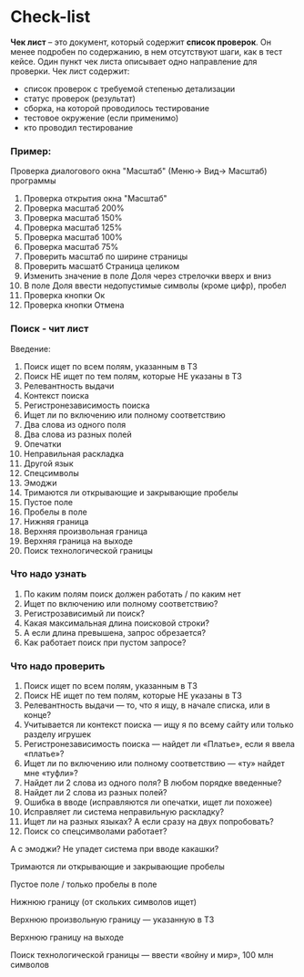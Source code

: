# Check-list
**Чек лист** – это документ, который содержит **список проверок**. Он менее подробен по содержанию, в нем отсутствуют шаги, как в тест кейсе. Один пункт чек листа описывает одно направление для проверки. Чек лист содержит:   
- список проверок с требуемой степенью детализации
- статус проверок (результат)
- сборка, на которой проводилось тестирование
- тестовое окружение (если применимо)
- кто проводил тестирование   
### Пример:
Проверка диалогового окна "Масштаб" (Меню-> Вид-> Масштаб) программы   
1. Проверка открытия окна "Масштаб"  
2. Проверка масштаб 200%
3. Проверка масштаб 150%
4. Проверка масштаб 125%
5. Проверка масштаб 100%
6. Проверка масштаб 75%
7. Проверить масштаб по ширине страницы
8. Проверить масшатб Страница целиком
9. Изменить значение в поле Доля через стрелочки вверх и вниз
10. В поле Доля ввести недопустимые символы (кроме цифр), пробел
11. Проверка кнопки Ок
12. Проверка кнопки Отмена  

### Поиск - чит лист
Введение:  
1. Поиск ищет по всем полям, указанным в ТЗ  
2. Поиск НЕ ищет по тем полям, которые НЕ указаны в ТЗ  
3. Релевантность выдачи  
4. Контекст поиска  
5. Регистронезависимость поиска  
6. Ищет ли по включению или полному соответствию  
7. Два слова из одного поля  
8. Два слова из разных полей  
9. Опечатки  
10. Неправильная раскладка  
11. Другой язык  
12. Спецсимволы  
13. Эмоджи  
14. Тримаются ли открывающие и закрывающие пробелы  
15. Пустое поле  
16. Пробелы в поле  
17. Нижняя граница  
18. Верхняя произвольная граница  
19. Верхняя граница на выходе  
20. Поиск технологической границы  
### Что надо узнать  
1. По каким полям поиск должен работать / по каким нет  
2. Ищет по включению или полному соответствию?  
3. Регистрозависимый ли поиск?  
4. Какая максимальная длина поисковой строки?  
5. А если длина превышена, запрос обрезается?  
6. Как работает поиск при пустом запросе?  
### Что надо проверить  
1. Поиск ищет по всем полям, указанным в ТЗ  
2. Поиск НЕ ищет по тем полям, которые НЕ указаны в ТЗ  
3. Релевантность выдачи — то, что я ищу, в начале списка, или в конце?  
4. Учитывается ли контекст поиска — ищу я по всему сайту или только разделу игрушек  
5. Регистронезависимость поиска — найдет ли «Платье», если я ввела «платье»?  
6. Ищет ли по включению или полному соответствию — «ту» найдет мне «туфли»?  
7. Найдет ли 2 слова из одного поля? В любом порядке введенные?  
8. Найдет ли 2 слова из разных полей?  
9. Ошибка в вводе (исправляются ли опечатки, ищет ли похожее)  
10. Исправляет ли система неправильную раскладку?  
11. Ищет ли на разных языках? А если сразу на двух попробовать?  
12. Поиск со спецсимволами работает?  

А с эмоджи? Не упадет система при вводе какашки?

Тримаются ли открывающие и закрывающие пробелы

Пустое поле / только пробелы в поле

Нижнюю границу (от скольких символов ищет)

Верхнюю произвольную границу — указанную в ТЗ

Верхнюю границу на выходе

Поиск технологической границы — ввести «войну и мир», 100 млн символов
